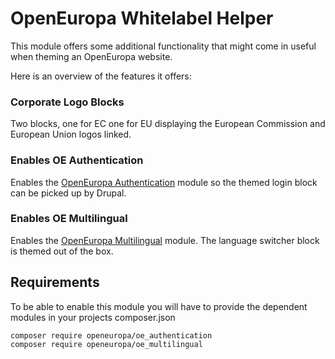 # OpenEuropa Whitelabel Helper

This module offers some additional functionality that might come in useful when
theming an OpenEuropa website.

Here is an overview of the features it offers:

### Corporate Logo Blocks

Two blocks, one for EC one for EU displaying the European Commission and European Union logos linked.

### Enables OE Authentication

Enables the [OpenEuropa Authentication](https://github.com/openeuropa/oe_authentication) module so the themed login block can be picked up by Drupal.

### Enables OE Multilingual

Enables the [OpenEuropa Multilingual](https://github.com/openeuropa/oe_multilingual) module.
The language switcher block is themed out of the box.

## Requirements

To be able to enable this module you will have to provide the dependent modules in your projects composer.json

```
composer require openeuropa/oe_authentication
composer require openeuropa/oe_multilingual
```
